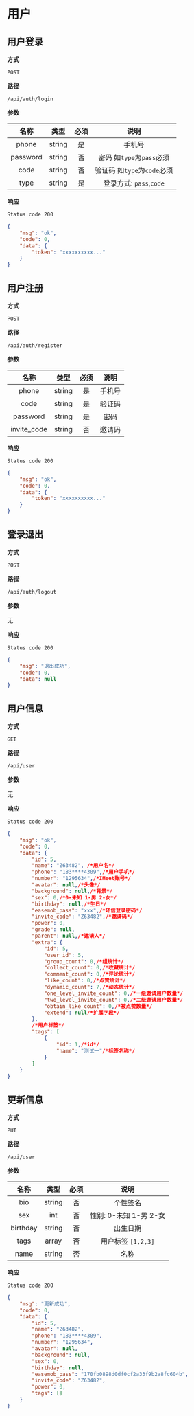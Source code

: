 # 用户

## 用户登录

**方式**

`POST`

**路径**

`/api/auth/login`

**参数**

|  名称  |  类型  | 必须 |                                   说明                                    |
| :----: | :----: | :--: | :-----------------------------------------------------------------------: |
| phone | string |  是  |                  手机号                   |
| password | string |  否  |                 密码 如`type`为`pass`必须                  |
| code | string |  否  |                 验证码 如`type`为`code`必须                  |
| type | string |  是  |                 登录方式: `pass`,`code`             |

**响应**

`Status code 200`

```json
{
    "msg": "ok",
    "code": 0,
    "data": {
        "token": "xxxxxxxxxx..."
    }
}
```

## 用户注册

**方式**

`POST`

**路径**

`/api/auth/register`

**参数**

| 名称  |  类型  | 必须 |              说明              |
| :---: | :----: | :--: | :----------------------------: |
| phone | string |  是  | 手机号 |
| code  | string |  是  |             验证码             |
| password  | string |  是  |             密码             |
| invite_code  | string |  否  |             邀请码             |

**响应**

`Status code 200`

```json
{
    "msg": "ok",
    "code": 0,
    "data": {
        "token": "xxxxxxxxxx..."
    }
}
```

## 登录退出

**方式**

`POST`

**路径**

`/api/auth/logout`

**参数**

无

**响应**

`Status code 200`

```json
{
    "msg": "退出成功",
    "code": 0,
    "data": null
}
```

## 用户信息

**方式**

`GET`

**路径**

`/api/user`

**参数**

无

**响应**

`Status code 200`

```json
{
    "msg": "ok",
    "code": 0,
    "data": {
        "id": 5,
        "name": "Z63482", /*用户名*/
        "phone": "183****4309",/*用户手机*/
        "number": "1295634",/*IMeet账号*/
        "avatar": null,/*头像*/
        "background": null,/*背景*/
        "sex": 0,/*0-未知 1-男 2-女*/
        "birthday": null,/*生日*/
        "easemob_pass": "xxx",/*环信登录密码*/
        "invite_code": "Z63482",/*邀请码*/
        "power": 0,
        "grade": null,
        "parent": null,/*邀请人*/
        "extra": {
            "id": 5,
            "user_id": 5,
            "group_count": 0,/*组统计*/
            "collect_count": 0,/*收藏统计*/
            "comment_count": 0,/*评论统计*/
            "like_count": 0,/*点赞统计*/
            "dynamic_count": 7,/*动态统计*/
            "one_level_invite_count": 0,/*一级邀请用户数量*/
            "two_level_invite_count": 0,/*二级邀请用户数量*/
            "obtain_like_count": 0,/*被点赞数量*/
            "extend": null/*扩展字段*/
        },
        /*用户标签*/
        "tags": [
            {
                "id": 1,/*id*/
                "name": "测试一"/*标签名称*/
            }
        ]
    }
}
```

## 更新信息

**方式**

`PUT`

**路径**

`/api/user`

**参数**

|  名称   |  类型  | 必须 |  说明  |
| :-----: | :----: | :--: | :----: |
| bio | string |  否  |  个性签名  |
| sex | int |  否  | 性别: 0-未知 1-男 2-女 |
| birthday | string |  否  | 出生日期 |
| tags | array |  否  |  用户标签 `[1,2,3]`  |
| name | string |  否  | 名称 |

**响应**

`Status code 200`

```json
{
    "msg": "更新成功",
    "code": 0,
    "data": {
        "id": 5,
        "name": "Z63482",
        "phone": "183****4309",
        "number": "1295634",
        "avatar": null,
        "background": null,
        "sex": 0,
        "birthday": null,
        "easemob_pass": "170fb0898d0df0cf2a33f9b2a8fc604b",
        "invite_code": "Z63482",
        "power": 0,
        "tags": []
    }
}
```